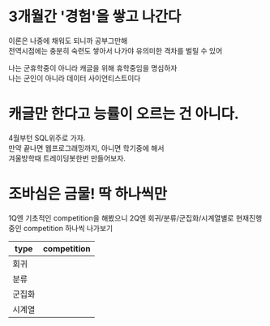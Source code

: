 # 3개월간 '경험'을 쌓고 나간다
이론은 나중에 채워도 되니까 공부그만해<br>
전역시점에는 충분히 숙련도 쌓아서 나가야 유의미한 격차를 벌릴 수 있어<br>

나는 군휴학중이 아니라 캐글을 위해 휴학중임을 명심하자<br>
나는 군인이 아니라 데이터 사이언티스트이다<br>

# 캐글만 한다고 능률이 오르는 건 아니다.
4월부턴 SQL위주로 가자.<br>
만약 끝나면 웹프로그래밍까지, 아니면 학기중에 해서<br> 
겨울방학때 트레이딩봇한번 만들어보자.<br>

# 조바심은 금물! 딱 하나씩만
1Q엔 기초적인 competition을 해봤으니
2Q엔 회귀/분류/군집화/시계열별로 현재진행중인 competition 하나씩 나가보기 

type|competition
-|-
회귀|
분류|
군집화|
시계열|
